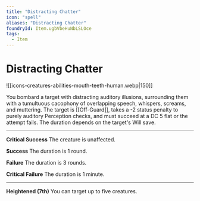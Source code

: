 ```yaml
---
title: "Distracting Chatter"
icon: "spell"
aliases: "Distracting Chatter"
foundryId: Item.ugbVbeHuNbLSLOce
tags:
  - Item
---
```


# Distracting Chatter
![[icons-creatures-abilities-mouth-teeth-human.webp|150]]

You bombard a target with distracting auditory illusions, surrounding them with a tumultuous cacophony of overlapping speech, whispers, screams, and muttering. The target is [[Off-Guard]], takes a -2 status penalty to purely auditory Perception checks, and must succeed at a DC 5 flat or the attempt fails. The duration depends on the target's Will save.

* * *

**Critical Success** The creature is unaffected.

**Success** The duration is 1 round.

**Failure** The duration is 3 rounds.

**Critical Failure** The duration is 1 minute.

* * *

**Heightened (7th)** You can target up to five creatures.

